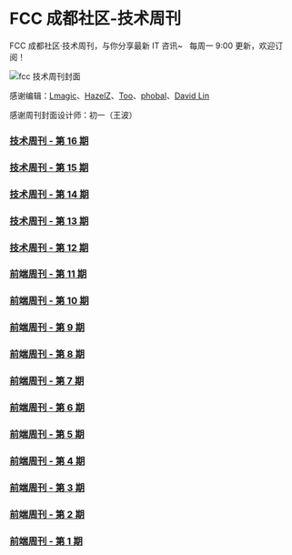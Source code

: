 # FCC 成都社区-技术周刊
FCC 成都社区·技术周刊，与你分享最新 IT 咨讯~
   
每周一 9:00 更新，欢迎订阅！

![fcc 技术周刊封面](https://upload-images.jianshu.io/upload_images/7008018-6bf61f0dcc3f2fde.png?imageMogr2/auto-orient/strip%7CimageView2/2/w/680)

感谢编辑：[Lmagic](https://github.com/Lmagic16)、[HazelZ](https://github.com/HazelZ)、[Too](https://github.com/too)、[phobal](https://github.com/phobal)、[David Lin](https://github.com/wild-flame)

感谢周刊封面设计师：初一（王波）


### [技术周刊 - 第 16 期](https://github.com/FreeCodeCamp-Chengdu/IT-Technology-weekly/issues/19)
### [技术周刊 - 第 15 期](https://github.com/FreeCodeCamp-Chengdu/IT-Technology-weekly/issues/18)
### [技术周刊 - 第 14 期](https://github.com/FreeCodeCamp-Chengdu/IT-Technology-weekly/issues/17)
### [技术周刊 - 第 13 期](https://github.com/FreeCodeCamp-Chengdu/FrontEnd-weekly/issues/16)
### [技术周刊 - 第 12 期](https://github.com/FreeCodeCamp-Chengdu/FrontEnd-weekly/issues/15)
### [前端周刊 - 第 11 期](https://github.com/FreeCodeCamp-Chengdu/FrontEnd-weekly/issues/14)
### [前端周刊 - 第 10 期](https://github.com/FreeCodeCamp-Chengdu/FrontEnd-weekly/issues/13)
### [前端周刊 - 第 9 期](https://github.com/FreeCodeCamp-Chengdu/FrontEnd-weekly/issues/11)
### [前端周刊 - 第 8 期](https://github.com/FreeCodeCamp-Chengdu/FrontEnd-weekly/issues/10)
### [前端周刊 - 第 7 期](https://github.com/FreeCodeCamp-Chengdu/FrontEnd-weekly/issues/8)
### [前端周刊 - 第 6 期](https://github.com/FreeCodeCamp-Chengdu/FrontEnd-weekly/issues/7)
### [前端周刊 - 第 5 期](https://github.com/FreeCodeCamp-Chengdu/FrontEnd-weekly/issues/6) 
### [前端周刊 - 第 4 期](https://github.com/FreeCodeCamp-Chengdu/FrontEnd-weekly/issues/5)
### [前端周刊 - 第 3 期](https://github.com/FreeCodeCamp-Chengdu/FrontEnd-weekly/issues/4)
### [前端周刊 - 第 2 期](https://github.com/FreeCodeCamp-Chengdu/FrontEnd-weekly/issues/3)
### [前端周刊 - 第 1 期](https://github.com/FreeCodeCamp-Chengdu/FrontEnd-weekly/issues/2)               

